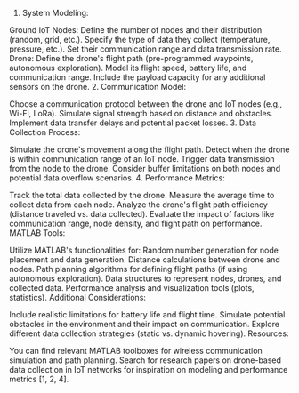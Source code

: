 1. System Modeling:

Ground IoT Nodes:
Define the number of nodes and their distribution (random, grid, etc.).
Specify the type of data they collect (temperature, pressure, etc.).
Set their communication range and data transmission rate.
Drone:
Define the drone's flight path (pre-programmed waypoints, autonomous exploration).
Model its flight speed, battery life, and communication range.
Include the payload capacity for any additional sensors on the drone.
2. Communication Model:

Choose a communication protocol between the drone and IoT nodes (e.g., Wi-Fi, LoRa).
Simulate signal strength based on distance and obstacles.
Implement data transfer delays and potential packet losses.
3. Data Collection Process:

Simulate the drone's movement along the flight path.
Detect when the drone is within communication range of an IoT node.
Trigger data transmission from the node to the drone.
Consider buffer limitations on both nodes and potential data overflow scenarios.
4. Performance Metrics:

Track the total data collected by the drone.
Measure the average time to collect data from each node.
Analyze the drone's flight path efficiency (distance traveled vs. data collected).
Evaluate the impact of factors like communication range, node density, and flight path on performance.
MATLAB Tools:

Utilize MATLAB's functionalities for:
Random number generation for node placement and data generation.
Distance calculations between drone and nodes.
Path planning algorithms for defining flight paths (if using autonomous exploration).
Data structures to represent nodes, drones, and collected data.
Performance analysis and visualization tools (plots, statistics).
Additional Considerations:

Include realistic limitations for battery life and flight time.
Simulate potential obstacles in the environment and their impact on communication.
Explore different data collection strategies (static vs. dynamic hovering).
Resources:

You can find relevant MATLAB toolboxes for wireless communication simulation and path planning.
Search for research papers on drone-based data collection in IoT networks for inspiration on modeling and performance metrics [1, 2, 4].
